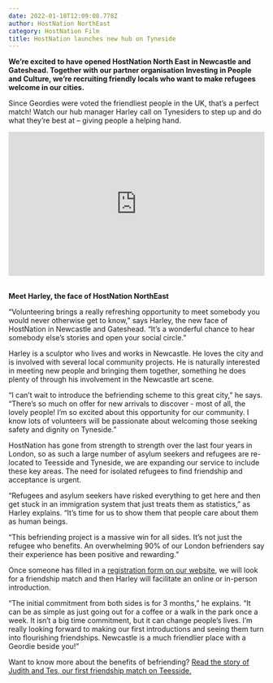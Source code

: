 ```yaml
---
date: 2022-01-18T12:09:08.778Z
author: HostNation NorthEast
category: HostNation Film
title: HostNation launches new hub on Tyneside
---
```

**We’re excited to have opened HostNation North East in Newcastle and Gateshead. Together with our partner organisation Investing in People and Culture, we’re recruiting friendly locals who want to make refugees welcome in our cities.**

Since Geordies were voted the friendliest people in the UK, that’s a perfect match! Watch our hub manager Harley call on Tynesiders to step up and do what they’re best at – giving people a helping hand.

<div style="max-width:600px;margin:0 auto"><div style="position:relative;padding-bottom:56.25%"><iframe src="https://player.vimeo.com/video/646949561?title=0&amp;byline=0&amp;portrait=0" frameBorder="0" allowfullscreen="" style="position:absolute;top:0;left:0;width:100%;height:100%"></iframe></div></div>

\
**Meet Harley, the face of HostNation NorthEast**

“Volunteering brings a really refreshing opportunity to meet somebody you would never otherwise get to know,” says Harley, the new face of HostNation in Newcastle and Gateshead. “It’s a wonderful chance to hear somebody else’s stories and open your social circle.” <!-- end -->

Harley is a sculptor who lives and works in Newcastle. He loves the city and is involved with several local community projects. He is naturally interested in meeting new people and bringing them together, something he does plenty of through his involvement in the Newcastle art scene. 

“I can’t wait to introduce the befriending scheme to this great city,” he says. “There’s so much on offer for new arrivals to discover - most of all, the lovely people! I’m so excited about this opportunity for our community. I know lots of volunteers will be passionate about welcoming those seeking safety and dignity on Tyneside.” 

HostNation has gone from strength to strength over the last four years in London, so as such a large number of asylum seekers and refugees are re-located to Teesside and Tyneside, we are expanding our service to include these key areas. The need for isolated refugees to find friendship and acceptance is urgent.

“Refugees and asylum seekers have risked everything to get here and then get  stuck in an immigration system that just treats them as statistics,” as Harley explains. “It’s time for us to show them that people care about them as human beings.

“This befriending project is a massive win for all sides. It’s not just the refugee who benefits. An overwhelming 90% of our London befrienders say their experience has been positive and rewarding.” 

Once someone has filled in a [registration form on our website](https://www.hostnation.org.uk/befriend), we will look for a friendship match and then Harley will facilitate an online or in-person introduction. 

“The initial commitment from both sides is for 3 months,” he explains. “It can be as simple as just going out for a coffee or a walk in the park once a week. It isn’t a big time commitment, but it can change people’s lives. I’m really looking forward to making our first introductions and seeing them turn into flourishing friendships. Newcastle is a much friendlier place with a Geordie beside you!”

Want to know more about the benefits of befriending? [Read the story of Judith and Tes, our first friendship match on Teesside.](https://www.hostnation.org.uk/stories/the-primary-school-head-and-the-eritrean-teessider)